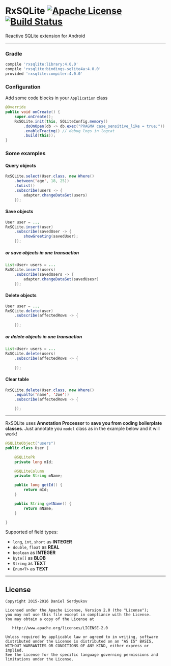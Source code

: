 # RxSQLite [![Apache License](https://img.shields.io/badge/license-Apache%20v2-blue.svg)](https://github.com/DanielSerdyukov/rxsqlite/blob/master/LICENSE) [![Build Status](https://gitlab.exzogeni.com/android/rxsqlite/badges/master/build.svg)](https://github.com/DanielSerdyukov/rxsqlite)

Reactive SQLite extension for Android

----

### Gradle
```groovy
compile 'rxsqlite:library:4.0.0'
compile 'rxsqlite:bindings-sqlite4a:4.0.0'
provided 'rxsqlite:compiler:4.0.0'
```

### Configuration
Add some code blocks in your ```Application``` class 
```java
@Override
public void onCreate() {
    super.onCreate();
    RxSQLite.init(this, SQLiteConfig.memory()
        .doOnOpen(db -> db.exec("PRAGMA case_sensitive_like = true;"))
        .enableTracing() // debug logs in logcat
        .build(this));
}
```

### Some examples

#### Query objects
```java
RxSQLite.select(User.class, new Where()
    .between('age', 18, 25))
    .toList()
    .subscribe(users -> {
        adapter.changeDataSet(users)
    });
```

#### Save objects
```java
User user = ...
RxSQLite.insert(user)
    .subscribe(savedUser -> {
        showGreeting(savedUser);
    });
```
##### or save objects in one transaction
```java
List<User> users = ...
RxSQLite.insert(users)
    .subscribe(savedUsers -> {
        adapter.changeDataSet(savedUsesr)
    });
```

#### Delete objects
```java
User user = ...
RxSQLite.delete(user)
    .subscribe(affectedRows -> {
        
    });
```
##### or delete objects in one transaction
```java
List<User> users = ...
RxSQLite.delete(users)
    .subscribe(affectedRows -> {
        
    });
```

#### Clear table
```java
RxSQLite.delete(User.class, new Where()
    .equalTo('name', 'Joe'))
    .subscribe(affectedRows -> {

    });
```

----

RxSQLite uses **Annotation Processor** to **save you from coding boilerplate classes**.
Just annotate you ```model``` class as in the example below and it will work!
```java
@SQLiteObject("users")
public class User {

    @SQLitePk
    private long mId;

    @SQLiteColumn
    private String mName;

    public long getId() {
        return mId;
    }

    public String getName() {
        return mName;
    }

}
```
Supported of field types:
* ```long```, ```int```, ```short``` as **INTEGER**
* ```double```, ```float``` as **REAL**
* ```boolean``` as **INTEGER**
* ```byte[]``` as **BLOB**
* ```String``` as **TEXT**
* ```Enum<T>``` as **TEXT**

----

License
-------

    Copyright 2015-2016 Daniel Serdyukov

    Licensed under the Apache License, Version 2.0 (the "License");
    you may not use this file except in compliance with the License.
    You may obtain a copy of the License at

       http://www.apache.org/licenses/LICENSE-2.0

    Unless required by applicable law or agreed to in writing, software
    distributed under the License is distributed on an "AS IS" BASIS,
    WITHOUT WARRANTIES OR CONDITIONS OF ANY KIND, either express or implied.
    See the License for the specific language governing permissions and
    limitations under the License.
